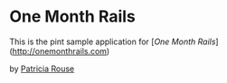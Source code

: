 
# One Month Rails

This is the pint sample application for [*One Month Rails*] (http://onemonthrails.com)

by [Patricia Rouse](http:trishrouse.com)
